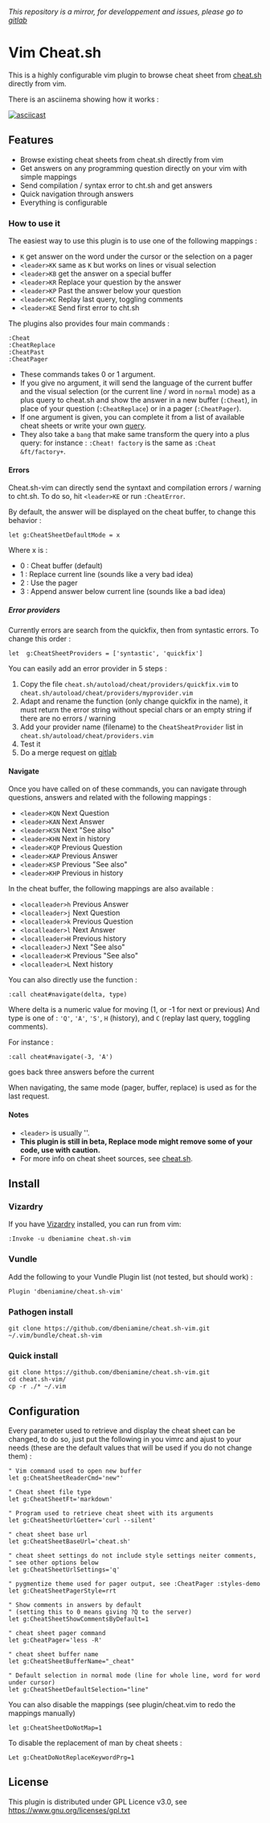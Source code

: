 *This repository is a mirror, for developpement and issues, please go to [gitlab](https://gitlab.com/dbeniamine/cheat.sh-vim/)*

# Vim Cheat.sh

This is a highly configurable vim plugin to browse cheat sheet from
[cheat.sh](https://github.com/chubin/cheat.sh) directly from vim.

There is an asciinema showing how it works :

[![asciicast](https://asciinema.org/a/c6QRIhus7np2OOQzmQ2RNXzRZ.png)](https://asciinema.org/a/c6QRIhus7np2OOQzmQ2RNXzRZ)

## Features

+ Browse existing cheat sheets from cheat.sh directly from vim
+ Get answers on any programming question directly on your vim with simple mappings
+ Send compilation / syntax error to cht.sh and get answers
+ Quick navigation through answers
+ Everything is configurable

### How to use it

The easiest way to use this plugin is to use one of the following mappings :

+ `K` get answer on the word under the cursor or the selection on a pager
+ `<leader>KK` same as `K` but works on lines or visual selection
+ `<leader>KB` get the answer on a special buffer
+ `<leader>KR` Replace your question by the answer
+ `<leader>KP` Past the answer below your question
+ `<leader>KC` Replay last query, toggling comments
+ `<leader>KE` Send first error to cht.sh

The plugins also provides four main commands :

    :Cheat
    :CheatReplace
    :CheatPast
    :CheatPager

+ These commands takes 0 or 1 argument.
+ If you give no argument, it will send the language of the current buffer and
the visual selection (or the current line / word in `normal` mode) as a plus
query to cheat.sh and show the answer in a new buffer (`:Cheat`), in place of
your question (`:CheatReplace`) or in a pager (`:CheatPager`).
+ If one argument is given, you can complete it from a list of available cheat
sheets or write your own [query](https://github.com/chubin/cheat.sh#search).
+ They also take a `bang` that make same transform the query into a plus query:
for instance : `:Cheat! factory` is the same as `:Cheat &ft/factory+`.

#### Errors

Cheat.sh-vim can directly send the syntaxt and compilation errors / warning to
cht.sh. To do so, hit `<leader>KE` or run `:CheatError`.

By default, the answer will be displayed on the cheat buffer, to change this
behavior :

    let g:CheatSheetDefaultMode = x

Where x is :

+ 0 : Cheat buffer (default)
+ 1 : Replace current line (sounds like a very bad idea)
+ 2 : Use the pager
+ 3 : Append answer below current line (sounds like a bad idea)

##### Error providers

Currently errors are search from the quickfix, then from syntastic errors.
To change this order :

    let  g:CheatSheetProviders = ['syntastic', 'quickfix']

You can easily add an error provider in 5 steps :

1. Copy the file `cheat.sh/autoload/cheat/providers/quickfix.vim` to
`cheat.sh/autoload/cheat/providers/myprovider.vim`
2. Adapt and rename the function (only change quickfix in the name), it must
return the error string without special chars or an empty string if there are
no errors / warning
3. Add your provider name (filename) to the `CheatSheatProvider` list in
`cheat.sh/autoload/cheat/providers.vim`
4. Test it
5. Do a merge request on [gitlab](https://gitlab.com/dbeniamine/cheat.sh-vim/)

#### Navigate

Once you have called on of these commands, you can navigate through questions,
answers and related with the following mappings :

+ `<leader>KQN` Next Question
+ `<leader>KAN` Next Answer
+ `<leader>KSN` Next "See also"
+ `<leader>KHN` Next in history
+ `<leader>KQP` Previous Question
+ `<leader>KAP` Previous Answer
+ `<leader>KSP` Previous "See also"
+ `<leader>KHP` Previous in history

In the cheat buffer, the following mappings are also available :

+ `<localleader>h` Previous Answer
+ `<localleader>j` Next Question
+ `<localleader>k` Previous Question
+ `<localleader>l` Next Answer
+ `<localleader>H` Previous history
+ `<localleader>J` Next "See also"
+ `<localleader>K` Previous "See also"
+ `<localleader>L` Next history


You can also directly use the function :

    :call cheat#navigate(delta, type)

Where delta is a numeric value for moving (1, or -1 for next or previous) And
type is one of : `'Q'`, `'A'`, `'S'`, `H` (history), and `C` (replay last
query, toggling comments).

For instance :

    :call cheat#navigate(-3, 'A')

goes back three answers before the current

When navigating, the same mode (pager, buffer, replace) is used as for the last
request.

#### Notes

+ `<leader>` is usually '\'.
+ **This plugin is still in beta, Replace mode might remove some of your code,
use with caution.**
+ For more info on cheat sheet sources, see
[cheat.sh](https://github.com/chubin/cheat.sh).

## Install

### Vizardry

If you have [Vizardry](https://github.com/dbeniamine/vizardry) installed, you
can run from vim:

    :Invoke -u dbeniamine cheat.sh-vim

### Vundle

Add the following to your Vundle Plugin list (not tested, but should work) :

    Plugin 'dbeniamine/cheat.sh-vim'

### Pathogen install

    git clone https://github.com/dbeniamine/cheat.sh-vim.git ~/.vim/bundle/cheat.sh-vim

### Quick install

    git clone https://github.com/dbeniamine/cheat.sh-vim.git
    cd cheat.sh-vim/
    cp -r ./* ~/.vim

## Configuration

Every parameter used to retrieve and display the cheat sheet can be changed, to
do so, just put the following in you vimrc and ajust to your needs (these are
the default values that will be used if you do not change them) :

    " Vim command used to open new buffer
    let g:CheatSheetReaderCmd='new"'

    " Cheat sheet file type
    let g:CheatSheetFt='markdown'

    " Program used to retrieve cheat sheet with its arguments
    let g:CheatSheetUrlGetter='curl --silent'

    " cheat sheet base url
    let g:CheatSheetBaseUrl='cheat.sh'

    " cheat sheet settings do not include style settings neiter comments, 
    " see other options below
    let g:CheatSheetUrlSettings='q'

    " pygmentize theme used for pager output, see :CheatPager :styles-demo
    let g:CheatSheetPagerStyle=rrt

    " Show comments in answers by default
    " (setting this to 0 means giving ?Q to the server)
    let g:CheatSheetShowCommentsByDefault=1

    " cheat sheet pager command
    let g:CheatPager='less -R'

    " cheat sheet buffer name
    let g:CheatSheetBufferName="_cheat"

    " Default selection in normal mode (line for whole line, word for word under cursor)
    let g:CheatSheetDefaultSelection="line"

You can also disable the mappings (see plugin/cheat.vim to redo the mappings
manually)

    let g:CheatSheetDoNotMap=1

To disable the replacement of man by cheat sheets :

    Let g:CheatDoNotReplaceKeywordPrg=1

## License

This plugin is distributed under GPL Licence v3.0, see
https://www.gnu.org/licenses/gpl.txt
